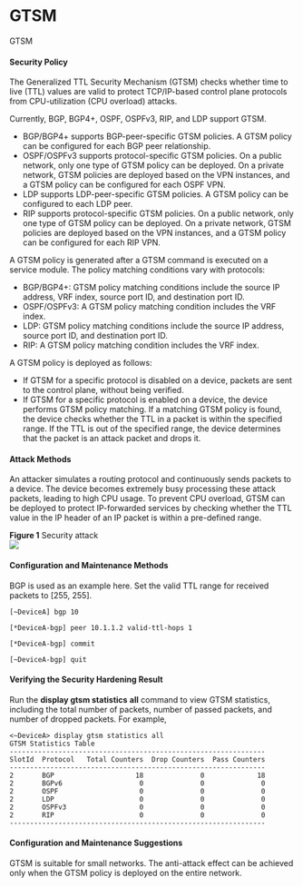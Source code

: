 GTSM
====

GTSM

#### Security Policy

The Generalized TTL Security Mechanism (GTSM) checks whether time to live (TTL) values are valid to protect TCP/IP-based control plane protocols from CPU-utilization (CPU overload) attacks.

Currently, BGP, BGP4+, OSPF, OSPFv3, RIP, and LDP support GTSM.

* BGP/BGP4+ supports BGP-peer-specific GTSM policies. A GTSM policy can be configured for each BGP peer relationship.
* OSPF/OSPFv3 supports protocol-specific GTSM policies. On a public network, only one type of GTSM policy can be deployed. On a private network, GTSM policies are deployed based on the VPN instances, and a GTSM policy can be configured for each OSPF VPN.
* LDP supports LDP-peer-specific GTSM policies. A GTSM policy can be configured to each LDP peer.
* RIP supports protocol-specific GTSM policies. On a public network, only one type of GTSM policy can be deployed. On a private network, GTSM policies are deployed based on the VPN instances, and a GTSM policy can be configured for each RIP VPN.

A GTSM policy is generated after a GTSM command is executed on a service module. The policy matching conditions vary with protocols:

* BGP/BGP4+: GTSM policy matching conditions include the source IP address, VRF index, source port ID, and destination port ID.
* OSPF/OSPFv3: A GTSM policy matching condition includes the VRF index.
* LDP: GTSM policy matching conditions include the source IP address, source port ID, and destination port ID.
* RIP: A GTSM policy matching condition includes the VRF index.

A GTSM policy is deployed as follows:

* If GTSM for a specific protocol is disabled on a device, packets are sent to the control plane, without being verified.
* If GTSM for a specific protocol is enabled on a device, the device performs GTSM policy matching. If a matching GTSM policy is found, the device checks whether the TTL in a packet is within the specified range. If the TTL is out of the specified range, the device determines that the packet is an attack packet and drops it.

#### Attack Methods

An attacker simulates a routing protocol and continuously sends packets to a device. The device becomes extremely busy processing these attack packets, leading to high CPU usage. To prevent CPU overload, GTSM can be deployed to protect IP-forwarded services by checking whether the TTL value in the IP header of an IP packet is within a pre-defined range.

**Figure 1** Security attack  
![](figure/en-us_image_0000001180623091.png)

#### Configuration and Maintenance Methods

BGP is used as an example here. Set the valid TTL range for received packets to [255, 255].

```
[~DeviceA] bgp 10
```
```
[*DeviceA-bgp] peer 10.1.1.2 valid-ttl-hops 1
```
```
[*DeviceA-bgp] commit
```
```
[~DeviceA-bgp] quit
```

#### Verifying the Security Hardening Result

Run the **display gtsm statistics** **all** command to view GTSM statistics, including the total number of packets, number of passed packets, and number of dropped packets. For example,

```
<~DeviceA> display gtsm statistics all
GTSM Statistics Table
---------------------------------------------------------------
SlotId  Protocol   Total Counters  Drop Counters  Pass Counters
---------------------------------------------------------------
2       BGP                    18              0             18
2       BGPv6                   0              0              0
2       OSPF                    0              0              0
2       LDP                     0              0              0
2       OSPFv3                  0              0              0
2       RIP                     0              0              0
---------------------------------------------------------------
```

#### Configuration and Maintenance Suggestions

GTSM is suitable for small networks. The anti-attack effect can be achieved only when the GTSM policy is deployed on the entire network.